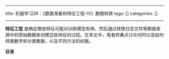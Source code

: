 
--- 
title:  机器学习26：《数据准备和特征工程-IV》数据转换 
tags: []
categories: [] 

---
**特征工程** 是确定哪些特征可能对训练模型有用，然后通过转换日志文件等数据来源中的原始数据来创建这些特征的过程。在本文中，笔者将重点讨论何时以及如何转换数字和分类数据，以及不同方法的权衡。

**目录**








